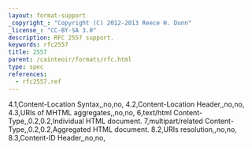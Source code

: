 ```yaml
---
layout: format-support
_copyright_: "Copyright (C) 2012-2013 Reece H. Dunn"
_license_: "CC-BY-SA 3.0"
description: RFC 2557 support.
keywords: rfc2557
title: 2557
parent: /cainteoir/formats/rfc.html
type: spec
references:
  - rfc2557.ref
---
```


4.1,Content-Location Syntax,,no,no,
4.2,Content-Location Header,,no,no,
4.3,URIs of MHTML aggregates,,no,no,
6,text/html Content-Type,,0.2,0.2,Individual HTML document.
7,multipart/related Content-Type,,0.2,0.2,Aggregated HTML document.
8.2,URIs resolution,,no,no,
8.3,Content-ID Header,,no,no,
